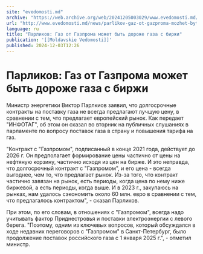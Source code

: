 ```yaml
---
site: "evedomosti.md"
archive: "https://web.archive.org/web/20241205003029/www.evedomosti.md/news/parlikov-gaz-ot-gazproma-mozhet-byt-dorozhe-gaza-s-birzhi"
url: "http://www.evedomosti.md/news/parlikov-gaz-ot-gazproma-mozhet-byt-dorozhe-gaza-s-birzhi"
language: ru
title: "Парликов: Газ от Газпрома может быть дороже газа с биржи"
publication: '[[Moldavskie Vedomosti]]'
published: 2024-12-03T12:26
---
```


# Парликов: Газ от Газпрома может быть дороже газа с биржи

Министр энергетики Виктор Парлкиов заявил, что долгосрочные контракты на поставку газа не всегда предлагают лучшую цену, в сравнении с тем, что предлагает европейский рынок. Как передает "ИНФОТАГ", об этом он сказал во вторник на публичных слушаниях в парламенте по вопросу поставок газа в страну и повышения тарифа на газ.

"Контракт с "Газпромом", подписанный в конце 2021 года, действует до 2026 г. Он предполагает формирование цены частично от цены на нефтяную корзину, частично исходя из цен на бирже. И это неправда, что долгосрочный контракт с "Газпромом", и его цена - всегда выгоднее, чем то, что предлагает рынок. Из-за того, что контракт частично завязан на рынок, есть периоды, когда цена по нему ниже биржевой, а есть периоды, когда выше. И в 2023 г., закупаюсь на рынках, нам удалось сэкономить около 60 млн. евро в сравнении с тем, что предлагалось контрактом", - сказал Парликов.

При этом, по его словам, в отношениях с "Газпромом", всегда надо учитывать фактор Приднестровья и поставки электроэнергии с левого берега. "Поэтому, одним из ключевых вопросов, который обсуждался в ходе недавних переговоров с "Газпромом" в Санкт-Петербург, было продолжение поставок российского газа с 1 января 2025 г.", - отметил министр.